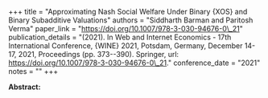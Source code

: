 +++
title = "Approximating Nash Social Welfare Under Binary {XOS} and Binary Subadditive Valuations"
authors = "Siddharth Barman and Paritosh Verma"
paper_link = "https://doi.org/10.1007/978-3-030-94676-0\_21"
publication_details = "(2021). In Web and Internet Economics - 17th International Conference, {WINE} 2021, Potsdam, Germany, December 14-17, 2021, Proceedings (pp. 373--390). Springer, url: <a href='https://doi.org/10.1007/978-3-030-94676-0\_21' target='_blank'>https://doi.org/10.1007/978-3-030-94676-0\_21</a>."
conference_date = "2021"
notes = ""
+++

<b>Abstract:</b>
